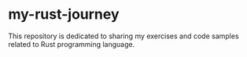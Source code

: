 # my-rust-journey
This repository is dedicated to sharing my exercises and code samples related to Rust programming language.

